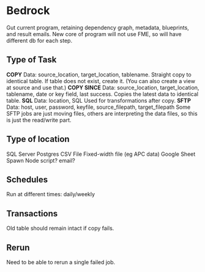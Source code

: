 # Bedrock

Gut current program, retaining dependency graph, metadata, blueprints, and result emails.
New core of program will not use FME, so will have different db for each step. 

## Type of Task

**COPY**
Data: source_location, target_location, tablename.
Straight copy to identical table. If table does not exist, create it. (You can also create a view at source and use that.)
**COPY SINCE**
Data: source_location, target_location, tablename, date or key field, last success.
Copies the latest data to identical table.
**SQL**
Data: location, SQL
Used for transformations after copy.
**SFTP**
Data: host, user, password, keyfile, source_filepath, target_filepath
Some SFTP jobs are just moving files, others are interpreting the data files, so this is just the read/write part.

## Type of location
SQL Server
Postgres
CSV File
Fixed-width file (eg APC data)
Google Sheet
Spawn Node script?
email?

## Schedules
Run at different times: daily/weekly 

## Transactions
Old table should remain intact if copy fails.

## Rerun
Need to be able to rerun a single failed job.
